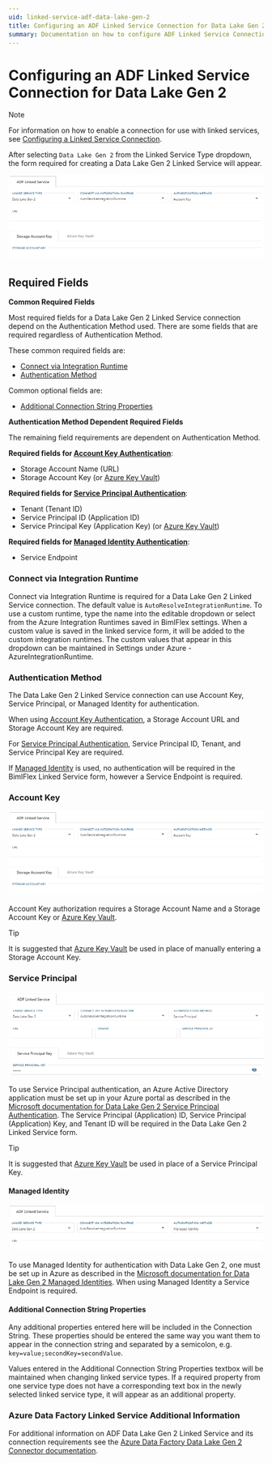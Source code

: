 ```yaml
---
uid: linked-service-adf-data-lake-gen-2
title: Configuring an ADF Linked Service Connection for Data Lake Gen 2
summary: Documentation on how to configure ADF Linked Service Connection for Data Lake Gen 2 with required fields, connection strings, and links to additional information
---
```

# Configuring an ADF Linked Service Connection for Data Lake Gen 2

> [!NOTE]
> For information on how to enable a connection for use with linked services, see [Configuring a Linked Service Connection](create-linked-service-connection.md).

[//]: # (TODO List of stages, connection types, and system types that can use Data Lake Gen 2)

After selecting `Data Lake Gen 2` from the Linked Service Type dropdown, the form required for creating a Data Lake Gen 2 Linked Service will appear.

![Data Lake Gen 2 Linked Service Form](images/bimlflex-ss-app-connections-adf-data-lake-gen-2-form.png "Data Lake Gen 2 Linked Service Form")

## Required Fields

**Common Required Fields**

Most required fields for a Data Lake Gen 2 Linked Service connection depend on the Authentication Method used. There are some fields that are required regardless of Authentication Method.

These common required fields are:

+ [Connect via Integration Runtime](#connect-via-integration-runtime)
+ [Authentication Method](#authentication-method)

Common optional fields are:

+ [Additional Connection String Properties](#additional-connection-string-properties)

**Authentication Method Dependent Required Fields**

The remaining field requirements are dependent on Authentication Method.

**Required fields for [Account Key Authentication](#account-key)**:

+ Storage Account Name (URL)
+ Storage Account Key (or [Azure Key Vault](create-linked-service-connection.md))

**Required fields for [Service Principal Authentication](#service-principal)**:

+ Tenant (Tenant ID)
+ Service Principal ID (Application ID)
+ Service Principal Key (Application Key) (or [Azure Key Vault](create-linked-service-connection.md))

**Required fields for [Managed Identity Authentication](#managed-identity)**:

+ Service Endpoint

### Connect via Integration Runtime

Connect via Integration Runtime is required for a Data Lake Gen 2 Linked Service connection. The default value is `AutoResolveIntegrationRuntime`. To use a custom runtime, type the name into the editable dropdown or select from the Azure Integration Runtimes saved in BimlFlex settings. When a custom value is saved in the linked service form, it will be added to the custom integration runtimes. The custom values that appear in this dropdown can be maintained in Settings under Azure - AzureIntegrationRuntime.

### Authentication Method

The Data Lake Gen 2 Linked Service connection can use Account Key, Service Principal, or Managed Identity for authentication.

When using [Account Key Authentication](#account-key), a Storage Account URL and Storage Account Key are required.

For [Service Principal Authentication](#service-principal), Service Principal ID, Tenant, and Service Principal Key are required.

If [Managed Identity](#managed-identity) is used, no authentication will be required in the BimlFlex Linked Service form, however a Service Endpoint is required.

### Account Key

![Account Key](images/bimlflex-ss-app-connections-adf-data-lake-gen-2-form.png "Account Key")

Account Key authorization requires a Storage Account Name and a Storage Account Key or [Azure Key Vault](create-linked-service-connection.md).

> [!TIP]
> It is suggested that [Azure Key Vault](linked-service-azure-key-vault.md) be used in place of manually entering a Storage Account Key.

### Service Principal

![Service Principal](images/bimlflex-ss-app-connections-adf-data-lake-gen-2-service-principal.png "Service Principal")

To use Service Principal authentication, an Azure Active Directory application must be set up in your Azure portal as described in the [Microsoft documentation for Data Lake Gen 2 Service Principal Authentication](https://docs.microsoft.com/en-us/azure/data-factory/connector-azure-blob-storage#service-principal-authentication). The Service Principal (Application) ID, Service Principal (Application) Key, and Tenant ID will be required in the Data Lake Gen 2 Linked Service form.

> [!TIP]
> It is suggested that [Azure Key Vault](linked-service-azure-key-vault.md) be used in place of a Service Principal Key.

#### Managed Identity

![Managed Identity](images/bimlflex-ss-app-connections-adf-data-lake-gen-2-managed-identity.png "Managed Identity")

To use Managed Identity for authentication with Data Lake Gen 2, one must be set up in Azure as described in the [Microsoft documentation for Data Lake Gen 2 Managed Identities](https://docs.microsoft.com/en-us/azure/data-factory/connector-azure-blob-storage#managed-identity). When using Managed Identity a Service Endpoint is required.

#### Additional Connection String Properties

Any additional properties entered here will be included in the Connection String. These properties should be entered the same way you want them to appear in the connection string and separated by a semicolon, e.g. `key=value;secondKey=secondValue`.

Values entered in the Additional Connection String Properties textbox will be maintained when changing linked service types. If a required property from one service type does not have a corresponding text box in the newly selected linked service type, it will appear as an additional property.

### Azure Data Factory Linked Service Additional Information

For additional information on ADF Data Lake Gen 2 Linked Service and its connection requirements see the [Azure Data Factory Data Lake Gen 2 Connector documentation](https://docs.microsoft.com/en-us/azure/data-factory/connector-azure-data-lake-storage).
